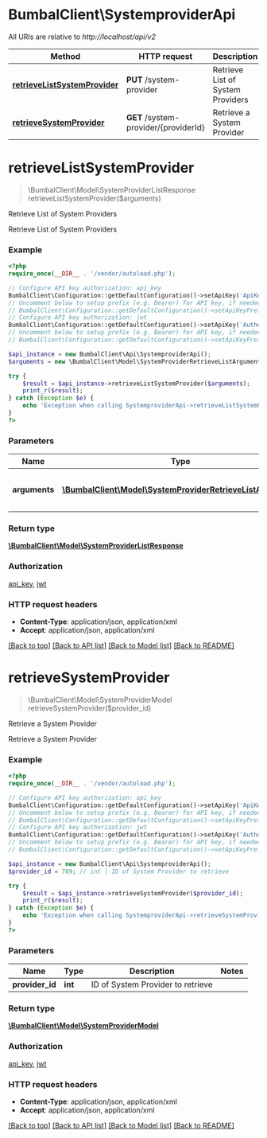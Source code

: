 # BumbalClient\SystemproviderApi

All URIs are relative to *http://localhost/api/v2*

Method | HTTP request | Description
------------- | ------------- | -------------
[**retrieveListSystemProvider**](SystemproviderApi.md#retrieveListSystemProvider) | **PUT** /system-provider | Retrieve List of System Providers
[**retrieveSystemProvider**](SystemproviderApi.md#retrieveSystemProvider) | **GET** /system-provider/{providerId} | Retrieve a System Provider


# **retrieveListSystemProvider**
> \BumbalClient\Model\SystemProviderListResponse retrieveListSystemProvider($arguments)

Retrieve List of System Providers

Retrieve List of System Providers

### Example
```php
<?php
require_once(__DIR__ . '/vendor/autoload.php');

// Configure API key authorization: api_key
BumbalClient\Configuration::getDefaultConfiguration()->setApiKey('ApiKey', 'YOUR_API_KEY');
// Uncomment below to setup prefix (e.g. Bearer) for API key, if needed
// BumbalClient\Configuration::getDefaultConfiguration()->setApiKeyPrefix('ApiKey', 'Bearer');
// Configure API key authorization: jwt
BumbalClient\Configuration::getDefaultConfiguration()->setApiKey('Authorization', 'YOUR_API_KEY');
// Uncomment below to setup prefix (e.g. Bearer) for API key, if needed
// BumbalClient\Configuration::getDefaultConfiguration()->setApiKeyPrefix('Authorization', 'Bearer');

$api_instance = new BumbalClient\Api\SystemproviderApi();
$arguments = new \BumbalClient\Model\SystemProviderRetrieveListArguments(); // \BumbalClient\Model\SystemProviderRetrieveListArguments | System Provider RetrieveList Arguments

try {
    $result = $api_instance->retrieveListSystemProvider($arguments);
    print_r($result);
} catch (Exception $e) {
    echo 'Exception when calling SystemproviderApi->retrieveListSystemProvider: ', $e->getMessage(), PHP_EOL;
}
?>
```

### Parameters

Name | Type | Description  | Notes
------------- | ------------- | ------------- | -------------
 **arguments** | [**\BumbalClient\Model\SystemProviderRetrieveListArguments**](../Model/SystemProviderRetrieveListArguments.md)| System Provider RetrieveList Arguments |

### Return type

[**\BumbalClient\Model\SystemProviderListResponse**](../Model/SystemProviderListResponse.md)

### Authorization

[api_key](../../README.md#api_key), [jwt](../../README.md#jwt)

### HTTP request headers

 - **Content-Type**: application/json, application/xml
 - **Accept**: application/json, application/xml

[[Back to top]](#) [[Back to API list]](../../README.md#documentation-for-api-endpoints) [[Back to Model list]](../../README.md#documentation-for-models) [[Back to README]](../../README.md)

# **retrieveSystemProvider**
> \BumbalClient\Model\SystemProviderModel retrieveSystemProvider($provider_id)

Retrieve a System Provider

Retrieve a System Provider

### Example
```php
<?php
require_once(__DIR__ . '/vendor/autoload.php');

// Configure API key authorization: api_key
BumbalClient\Configuration::getDefaultConfiguration()->setApiKey('ApiKey', 'YOUR_API_KEY');
// Uncomment below to setup prefix (e.g. Bearer) for API key, if needed
// BumbalClient\Configuration::getDefaultConfiguration()->setApiKeyPrefix('ApiKey', 'Bearer');
// Configure API key authorization: jwt
BumbalClient\Configuration::getDefaultConfiguration()->setApiKey('Authorization', 'YOUR_API_KEY');
// Uncomment below to setup prefix (e.g. Bearer) for API key, if needed
// BumbalClient\Configuration::getDefaultConfiguration()->setApiKeyPrefix('Authorization', 'Bearer');

$api_instance = new BumbalClient\Api\SystemproviderApi();
$provider_id = 789; // int | ID of System Provider to retrieve

try {
    $result = $api_instance->retrieveSystemProvider($provider_id);
    print_r($result);
} catch (Exception $e) {
    echo 'Exception when calling SystemproviderApi->retrieveSystemProvider: ', $e->getMessage(), PHP_EOL;
}
?>
```

### Parameters

Name | Type | Description  | Notes
------------- | ------------- | ------------- | -------------
 **provider_id** | **int**| ID of System Provider to retrieve |

### Return type

[**\BumbalClient\Model\SystemProviderModel**](../Model/SystemProviderModel.md)

### Authorization

[api_key](../../README.md#api_key), [jwt](../../README.md#jwt)

### HTTP request headers

 - **Content-Type**: application/json, application/xml
 - **Accept**: application/json, application/xml

[[Back to top]](#) [[Back to API list]](../../README.md#documentation-for-api-endpoints) [[Back to Model list]](../../README.md#documentation-for-models) [[Back to README]](../../README.md)

